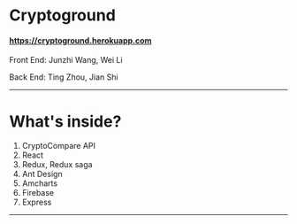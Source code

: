 # Cryptoground

#### https://cryptoground.herokuapp.com

Front End: Junzhi Wang, Wei Li

Back End: Ting Zhou, Jian Shi

---

# What's inside?

1. CryptoCompare API
2. React
3. Redux, Redux saga
4. Ant Design
5. Amcharts
6. Firebase
7. Express

---

#
